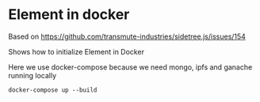 # Element in docker

Based on https://github.com/transmute-industries/sidetree.js/issues/154

Shows how to initialize Element in Docker

Here we use docker-compose because we need mongo, ipfs and ganache running locally

```
docker-compose up --build
```
